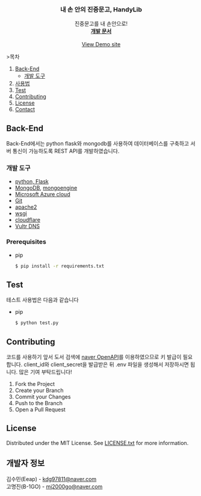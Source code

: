 
<div align="center">

  <h3 align="center">내 손 안의 진중문고, HandyLib</h3>

  <p align="center">
    진중문고를 내 손안으로!
    <br />
    <a href="https://www.notion.so/DevLib-0960a793aa544b2bbc3038d309ad2c47"><strong>개발 문서</strong></a>
    <br />
    <br />
    <a href="https://www.projectlib.tk">View Demo site</a>
  </p>
</div>



  <span>>목차</span>
  <ol>
    <li>
      <a href="#Back-End">Back-End</a>
      <ul>
        <li><a href="#built-with">개발 도구</a></li>
      </ul>
    </li>
    <li><a href="#usage">사용법</a></li>
    <li><a href="#test">Test</a></li>
    <li><a href="#contributing">Contributing</a></li>
    <li><a href="#license">License</a></li>
    <li><a href="#contact">Contact</a></li>
  </ol>



## Back-End
Back-End에서는 python flask와 mongodb를 사용하여 데이터베이스를 구축하고 서버 통신이 가능하도록 REST API를 개발하였습니다.


<a id = "built-with"></a>

### 개발 도구
+ [python, Flask](https://flask.palletsprojects.com/en/2.0.x/)
+ [MongoDB](https://www.mongodb.com/cloud/atlas/lp/try2?utm_source=google&utm_campaign=gs_apac_south_korea_search_core_brand_atlas_desktop&utm_term=mongodb&utm_medium=cpc_paid_search&utm_ad=e&utm_ad_campaign_id=12212624365&gclid=Cj0KCQjwqp-LBhDQARIsAO0a6aJDBv9E4rs6c4Na0WH_tBu-0TSDAuFCQlRaPZCRUj4o2zFxZ1CTwHgaAvqKEALw_wcB), [mongoengine](https://flask.palletsprojects.com/en/2.0.x/patterns/mongoengine/)
+ [Microsoft Azure cloud](https://azure.microsoft.com/ko-kr/)
+ [Git](https://git-scm.com/)
+ [apache2](https://httpd.apache.org/)
+ [wsgi](https://docs.python.org/ko/3/library/wsgiref.html)
+ [cloudflare](https://www.cloudflare.com/ko-kr/)
+ [Vultr DNS](https://www.vultr.com/docs/introduction-to-vultr-dns)

### Prerequisites
* pip
  ```sh
  $ pip install -r requirements.txt
  ```


## Test
테스트 사용법은 다음과 같습니다
* pip
  ```sh
  $ python test.py
  ```

## Contributing
코드를 사용하기 앞서 도서 검색에 [naver OpenAPI](https://developers.naver.com/main/)를 이용하였으므로 키 발급이 필요합니다. client_id와 client_secret을 발급받은 뒤 .env 파일을 생성해서 저장하시면 됩니다. 많은 기여 부탁드립니다!

1. Fork the Project
2. Create your Branch
3. Commit your Changes
4. Push to the Branch
5. Open a Pull Request

## License
Distributed under the MIT License. See [LICENSE.txt](https://github.com/osamhack2021/AI_APP_handylib_devlib/blob/main/LICENSE) for more information.


<a id = "contact"></a>

## 개발자 정보
김수민(Eeap) - kdg97811@naver.com    </br>
고명진(B-1GO) - mj2000go@naver.com    </br>